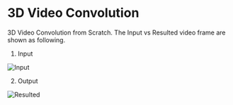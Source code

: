 # 3D Video Convolution
3D Video Convolution from Scratch. The Input vs Resulted video frame are shown as following.

1. Input

![Input](https://user-images.githubusercontent.com/72823989/130361688-ab0dfcf4-3a22-44f6-9f7d-497a07a622b7.png)

2. Output

![Resulted](https://user-images.githubusercontent.com/72823989/130361690-38423067-bf08-470c-b603-0e3cd23feec6.png)



